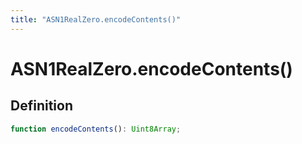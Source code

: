 ```yaml
---
title: "ASN1RealZero.encodeContents()"
---
```


# ASN1RealZero.encodeContents()

## Definition

```ts
function encodeContents(): Uint8Array;
```
